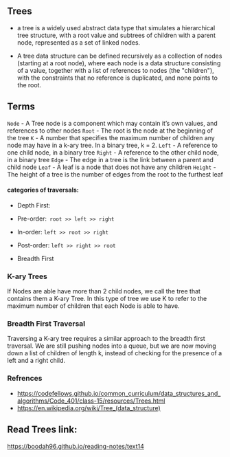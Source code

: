 ## Trees

- a tree is a widely used abstract data type that simulates a hierarchical tree structure, with a root value and subtrees of children with a parent node, represented as a set of linked nodes.

- A tree data structure can be defined recursively as a collection of nodes (starting at a root node), where each node is a data structure consisting of a value, together with a list of references to nodes (the "children"), with the constraints that no reference is duplicated, and none points to the root.

 ## Terms
`Node` - A Tree node is a component which may contain it’s own values, and references to other nodes
`Root` - The root is the node at the beginning of the tree
`K` - A number that specifies the maximum number of children any node may have in a k-ary tree. In a binary tree, k = 2.
`Left` - A reference to one child node, in a binary tree
`Right` - A reference to the other child node, in a binary tree
`Edge` - The edge in a tree is the link between a parent and child node
`Leaf` - A leaf is a node that does not have any children
`Height` - The height of a tree is the number of edges from the root to the furthest leaf

#### categories of traversals:
- Depth First:
 - Pre-order:` root >> left >> right`
 - In-order: `left >> root >> right`
 - Post-order: `left >> right >> root`

- Breadth First


### K-ary Trees
If Nodes are able have more than 2 child nodes, we call the tree that contains them a K-ary Tree. In this type of tree we use K to refer to the maximum number of children that each Node is able to have.

### Breadth First Traversal
Traversing a K-ary tree requires a similar approach to the breadth first traversal. We are still pushing nodes into a queue, but we are now moving down a list of children of length k, instead of checking for the presence of a left and a right child.


### Refrences
- https://codefellows.github.io/common_curriculum/data_structures_and_algorithms/Code_401/class-15/resources/Trees.html
- https://en.wikipedia.org/wiki/Tree_(data_structure)

## Read Trees link:
https://boodah96.github.io/reading-notes/text14